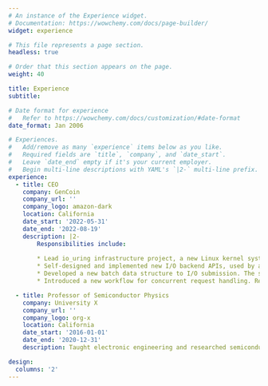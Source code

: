 ```yaml
---
# An instance of the Experience widget.
# Documentation: https://wowchemy.com/docs/page-builder/
widget: experience

# This file represents a page section.
headless: true

# Order that this section appears on the page.
weight: 40

title: Experience
subtitle:

# Date format for experience
#   Refer to https://wowchemy.com/docs/customization/#date-format
date_format: Jan 2006

# Experiences.
#   Add/remove as many `experience` items below as you like.
#   Required fields are `title`, `company`, and `date_start`.
#   Leave `date_end` empty if it's your current employer.
#   Begin multi-line descriptions with YAML's `|2-` multi-line prefix.
experience:
  - title: CEO
    company: GenCoin
    company_url: ''
    company_logo: amazon-dark
    location: California
    date_start: '2022-05-31'
    date_end: '2022-08-19'
    description: |2-
        Responsibilities include:
        
        * Lead io_uring infrastructure project, a new Linux kernel system call interface for asynchronous I/O to deliver I/O latency and throughout improvements.
        * Self-designed and implemented new I/O backend APIs, used by all teams in AWS Aurora org. The IOPS data get improved by **80%** with 100,000 requests.
        * Developed a new batch data structure to I/O submission. The system call number has been reduced to **1/4096**.
        * Introduced a new workflow for concurrent request handling. Removed all the mutex usages. The latency data get improved by **77%**.

  - title: Professor of Semiconductor Physics
    company: University X
    company_url: ''
    company_logo: org-x
    location: California
    date_start: '2016-01-01'
    date_end: '2020-12-31'
    description: Taught electronic engineering and researched semiconductor physics.

design:
  columns: '2'
---
```

